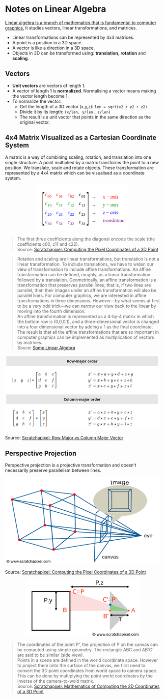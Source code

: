 # Notes on Linear Algebra

[Linear algebra is a branch of mathematics that is fundamental to computer graphics.](http://math.hws.edu/graphicsbook/c3/s5.html) It studies vectors, linear transformations, and matrices.

- Linear transformations can be represented by 4x4 matrices.
- A point is a position in a 3D space.
- A vector is like a direction in a 3D space.
- Objects in 3D can be transformed using: **translation**, **rotation** and **scaling**.

## Vectors

- **Unit vectors** are vectors of length 1.
- A vector of length 1 is **normalized**. Normalising a vector means making the vector length become 1.
- To normalize the vector:
  - Get the length of a 3D vector (x,y,z): `len = sqrt(x2 + y2 + z2)`
  - Divide it by its length: `(x/len, y/len, z/len)`
  - The result is a unit vector  that points in the same direction as the original vector.

## 4x4 Matrix Visualized as a Cartesian Coordinate System

A matrix is a way of combining scaling, rotation, and translation into one single structure. A point multiplied by a matrix transforms the point to a new position. We translate, scale and rotate objects. These transformation are represented by a 4x4 matrix which can be visualised as a coordinate system.

<p align="center">
  <img src="assets/4x4matrix.png" alt="4x4 matrix" />
</p>

> The first three coefficients along the diagonal encode the scale (the coefficients c00, c11 and c22).  
Source: [Scratchapixel: Computing the Pixel Coordinates of a 3D Point](https://www.scratchapixel.com/lessons/3d-basic-rendering/computing-pixel-coordinates-of-3d-point/perspective-projection)

> Rotation and scaling are linear transformations, but translation is not a linear transformation. To include translations, we have to widen our view of transformation to include affine transformations. An affine transformation can be defined, roughly, as a linear transformation followed by a translation. Geometrically, an affine transformation is a transformation that preserves parallel lines; that is, if two lines are parallel, then their images under an affine transformation will also be parallel lines. For computer graphics, we are interested in affine transformations in three dimensions. However—by what seems at first to be a very odd trick—we can narrow our view back to the linear by moving into the fourth dimension.  
An affine transformation is represented as a 4-by-4 matrix in which the bottom row is (0,0,0,1), and a three-dimensional vector is changed into a four dimensional vector by adding a 1 as the final coordinate. The result is that all the affine transformations that are so important in computer graphics can be implemented as multiplication of vectors by matrices.  
Souce: [Some Linear Algebra](http://math.hws.edu/graphicsbook/c3/s5.html)

<p align="center">
  <img src="assets/transpose-order.png" alt="transpose matrix" />
</p>

Source: [Scratchapixel: Row Major vs Column Major Vector](https://www.scratchapixel.com/lessons/mathematics-physics-for-computer-graphics/geometry/row-major-vs-column-major-vector)

## Perspective Projection

Perspective projection is a projective transformation and doesn't necessarily preserve parallelism between lines.

<p align="center">
  <img src="assets/perspective4.png" alt="perspective4" />
</p>

Source: [Scratchapixel: Computing the Pixel Coordinates of a 3D Point](https://www.scratchapixel.com/lessons/3d-basic-rendering/computing-pixel-coordinates-of-3d-point/perspective-projection)

<p align="center">
  <img src="assets/box-setup4.png" alt="box-setup4" />
</p>

> The coordinates of the point P', the projection of P on the canvas can be computed using simple geometry. The rectangle ABC and AB'C' are said to be similar (side view).  
Points in a scene are defined in the world coordinate space. However to project them onto the surface of the canvas, we first need to convert the 3D point coordinates from world space to camera space. This can be done by multiplying the point world coordinates by the inverse of the camera-to-wold matrix.  
Source: [Scratchapixel: Mathematics of Computing the 2D Coordinates of a 3D Point](https://www.scratchapixel.com/lessons/3d-basic-rendering/computing-pixel-coordinates-of-3d-point/mathematics-computing-2d-coordinates-of-3d-points)
